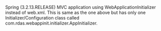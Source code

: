 Spring (3.2.13.RELEASE) MVC application using WebApplicationInitializer instead of web.xml.
This is same as the one above but has only one Initializer/Configuration class called com.rdas.webappinit.initializer.AppInitializer.

